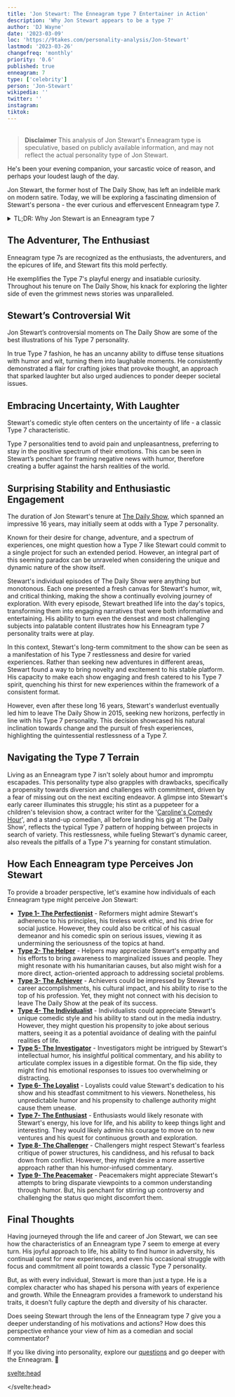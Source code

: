 ```yaml
---
title: 'Jon Stewart: The Enneagram type 7 Entertainer in Action'
description: 'Why Jon Stewart appears to be a type 7'
author: 'DJ Wayne'
date: '2023-03-09'
loc: 'https://9takes.com/personality-analysis/Jon-Stewart'
lastmod: '2023-03-26'
changefreq: 'monthly'
priority: '0.6'
published: true
enneagram: 7
type: ['celebrity']
person: 'Jon-Stewart'
wikipedia: ''
twitter: ''
instagram:
tiktok:
---
```


<!-- // notes:  chapelle, trevor noah, tucker carlson, podcast show age -->

<script>
	import  PopCard  from "$lib/components/atoms/PopCard.svelte";
</script>

<div
	style="display: flex;
    justify-content: center;
    margin: 1rem 0;
	"
>
	<PopCard
		image={`/types/7s/${'Jon-Stewart'}.webp`}
		showIcon={false}
		enneagramType="7"
		displayText="Jon Stewart"
		subtext=""
	/>
</div>

> **Disclaimer** This analysis of Jon Stewart's Enneagram type is speculative, based on publicly available information, and may not reflect the actual personality type of Jon Stewart.

<p class="firstLetter">He's been your evening companion, your sarcastic voice of reason, and perhaps your loudest laugh of the day.</p>

Jon Stewart, the former host of The Daily Show, has left an indelible mark on modern satire. Today, we will be exploring a fascinating dimension of Stewart's persona - the ever curious and effervescent Enneagram type 7.

<details>
<summary class="accordion">TL;DR: Why Jon Stewart is an Enneagram type 7</summary>
<div class="panel">
<ul>
<li><b>The Playful Enthusiast:</b> Jon Stewart, famed for his tenure on The Daily Show, is a shining example of an Enneagram type 7 personality. His contagious enthusiasm, sense of adventure, and ability to infuse humor even in the most solemn news stories align perfectly with a Type 7's zest for life and their ability to see the glass half full.
</li>
<li><b>Embracing the Uncertainty:</b> On a daily basis, Stewart has exhibited the classic Type 7's trait of reframing negativity. His comedy style, which often revolves around the uncertainties of life, acts as a buffer against adversity. His ability to present grave issues with a comedic twist signifies a typical Type 7 approach - embracing life's uncertainties with a jovial spirit.
</li>
<li><b>A Restless Spirit:</b> Despite his many accomplishments, Stewart has had his share of controversial moments and struggles. His decision to leave The Daily Show after 16 successful years may reflect a Type 7's restlessness and constant craving for change. This decision, while shocking to many, is emblematic of a Type 7's core fear - the fear of missing out on what life has to offer.
</li>
<li><b>A Core Motivation:</b> Central to Stewart's actions and career moves is the Type 7's motivation to experience the richness of life, coupled with an aversion to pain and discomfort. His ever-evolving career, his innovative comedic style, and his desire for new experiences all seem to stem from a quintessential Type 7 core motivation - a thirst for fulfilling experiences and a quest to avoid monotony and unpleasantness.
</li>
</ul>
</div>
</details>

## The Adventurer, The Enthusiast

Enneagram type 7s are recognized as the enthusiasts, the adventurers, and the epicures of life, and Stewart fits this mold perfectly.

He exemplifies the Type 7's playful energy and insatiable curiosity. Throughout his tenure on The Daily Show, his knack for exploring the lighter side of even the grimmest news stories was unparalleled.

## Stewart’s Controversial Wit

Jon Stewart’s controversial moments on The Daily Show are some of the best illustrations of his Type 7 personality.

In true Type 7 fashion, he has an uncanny ability to diffuse tense situations with humor and wit, turning them into laughable moments. He consistently demonstrated a flair for crafting jokes that provoke thought, an approach that sparked laughter but also urged audiences to ponder deeper societal issues.

## Embracing Uncertainty, With Laughter

Stewart's comedic style often centers on the uncertainty of life - a classic Type 7 characteristic.

Type 7 personalities tend to avoid pain and unpleasantness, preferring to stay in the positive spectrum of their emotions. This can be seen in Stewart’s penchant for framing negative news with humor, therefore creating a buffer against the harsh realities of the world.

## Surprising Stability and Enthusiastic Engagement

The duration of Jon Stewart's tenure at <a class="external-link" target="_blank" rel="noopener noreferrer" href="https://en.wikipedia.org/wiki/The_Daily_Show" >The Daily Show</a>, which spanned an impressive 16 years, may initially seem at odds with a Type 7 personality.

Known for their desire for change, adventure, and a spectrum of experiences, one might question how a Type 7 like Stewart could commit to a single project for such an extended period. However, an integral part of this seeming paradox can be unraveled when considering the unique and dynamic nature of the show itself.

Stewart's individual episodes of The Daily Show were anything but monotonous. Each one presented a fresh canvas for Stewart's humor, wit, and critical thinking, making the show a continually evolving journey of exploration. With every episode, Stewart breathed life into the day's topics, transforming them into engaging narratives that were both informative and entertaining. His ability to turn even the densest and most challenging subjects into palatable content illustrates how his Enneagram type 7 personality traits were at play.

In this context, Stewart's long-term commitment to the show can be seen as a manifestation of his Type 7 restlessness and desire for varied experiences. Rather than seeking new adventures in different areas, Stewart found a way to bring novelty and excitement to his stable platform. His capacity to make each show engaging and fresh catered to his Type 7 spirit, quenching his thirst for new experiences within the framework of a consistent format.

However, even after these long 16 years, Stewart's wanderlust eventually led him to leave The Daily Show in 2015, seeking new horizons, perfectly in line with his Type 7 personality. This decision showcased his natural inclination towards change and the pursuit of fresh experiences, highlighting the quintessential restlessness of a Type 7.

## Navigating the Type 7 Terrain

Living as an Enneagram type 7 isn't solely about humor and impromptu escapades. This personality type also grapples with drawbacks, specifically a propensity towards diversion and challenges with commitment, driven by a fear of missing out on the next exciting endeavor. A glimpse into Stewart's early career illuminates this struggle; his stint as a puppeteer for a children's television show, a contract writer for the '<a class="external-link" target="_blank" rel="noopener noreferrer" href="https://en.wikipedia.org/wiki/Carolines_on_Broadway" >Caroline's Comedy Hour</a>', and a stand-up comedian, all before landing his gig at 'The Daily Show', reflects the typical Type 7 pattern of hopping between projects in search of variety. This restlessness, while fueling Stewart's dynamic career, also reveals the pitfalls of a Type 7's yearning for constant stimulation.

## How Each Enneagram type Perceives Jon Stewart

To provide a broader perspective, let's examine how individuals of each Enneagram type might perceive Jon Stewart:

- **[Type 1- The Perfectionist](/enneagram-corner/enneagram-type-1)** - Reformers might admire Stewart's adherence to his principles, his tireless work ethic, and his drive for social justice. However, they could also be critical of his casual demeanor and his comedic spin on serious issues, viewing it as undermining the seriousness of the topics at hand.
- **[Type 2- The Helper](/enneagram-corner/enneagram-type-2)** - Helpers may appreciate Stewart's empathy and his efforts to bring awareness to marginalized issues and people. They might resonate with his humanitarian causes, but also might wish for a more direct, action-oriented approach to addressing societal problems.
- **[Type 3- The Achiever](/enneagram-corner/enneagram-type-3)** - Achievers could be impressed by Stewart's career accomplishments, his cultural impact, and his ability to rise to the top of his profession. Yet, they might not connect with his decision to leave The Daily Show at the peak of its success.
- **[Type 4- The Individualist](/enneagram-corner/enneagram-type-4)** - Individualists could appreciate Stewart's unique comedic style and his ability to stand out in the media industry. However, they might question his propensity to joke about serious matters, seeing it as a potential avoidance of dealing with the painful realities of life.
- **[Type 5- The Investigator](/enneagram-corner/enneagram-type-5)** - Investigators might be intrigued by Stewart's intellectual humor, his insightful political commentary, and his ability to articulate complex issues in a digestible format. On the flip side, they might find his emotional responses to issues too overwhelming or distracting.
- **[Type 6- The Loyalist](/enneagram-corner/enneagram-type-6)** - Loyalists could value Stewart's dedication to his show and his steadfast commitment to his viewers. Nonetheless, his unpredictable humor and his propensity to challenge authority might cause them unease.
- **[Type 7- The Enthusiast](/enneagram-corner/enneagram-type-7)** - Enthusiasts would likely resonate with Stewart's energy, his love for life, and his ability to keep things light and interesting. They would likely admire his courage to move on to new ventures and his quest for continuous growth and exploration.
- **[Type 8- The Challenger](/enneagram-corner/enneagram-type-8)** - Challengers might respect Stewart's fearless critique of power structures, his candidness, and his refusal to back down from conflict. However, they might desire a more assertive approach rather than his humor-infused commentary.
- **[Type 9- The Peacemaker](/enneagram-corner/enneagram-type-9)** - Peacemakers might appreciate Stewart's attempts to bring disparate viewpoints to a common understanding through humor. But, his penchant for stirring up controversy and challenging the status quo might discomfort them.

## Final Thoughts

Having journeyed through the life and career of Jon Stewart, we can see how the characteristics of an Enneagram type 7 seem to emerge at every turn. His joyful approach to life, his ability to find humor in adversity, his continual quest for new experiences, and even his occasional struggle with focus and commitment all point towards a classic Type 7 personality.

But, as with every individual, Stewart is more than just a type. He is a complex character who has shaped his persona with years of experience and growth. While the Enneagram provides a framework to understand his traits, it doesn't fully capture the depth and diversity of his character.

Does seeing Stewart through the lens of the Enneagram type 7 give you a deeper understanding of his motivations and actions? How does this perspective enhance your view of him as a comedian and social commentator?

If you like diving into personality, explore our <a href="/questions" >questions</a> and go deeper with the Enneagram. 🚀

<svelte:head>

<script type="application/ld+json">
	{
  "@context": "http://schema.org",
  "@graph": [
    {
      "@type": "Article",
      "articleBody": "The article presents an in-depth analysis of Jon Stewart's personality traits as perceived by the Enneagram type 7, The Enthusiast. It explores into Stewart's public persona, inner world, a related controversy, and how these facets are connected to Type 7's core motivations. Moreover, it offers a listicle on how all nine Enneagram types might perceive Jon Stewart.",
      "creator": {
        "@type": "Person",
        "name": "DJ Wayne",
        "sameAs": ["https://www.instagram.com/djwayne3/", "https://www.youtube.com/@djwayne3", "https://www.linkedin.com/in/davidtwayne/", "https://twitter.com/djwayne3"
        ]
      },
      "author": {
        "@type": "Person",
        "name": "DJ Wayne",
        "sameAs": ["https://www.instagram.com/djwayne3/", "https://www.youtube.com/@djwayne3", "https://www.linkedin.com/in/davidtwayne/", "https://twitter.com/djwayne3"
        ]
      },
      "dateModified": {
        "@type": "Date",
        "@value": "2023-07-16"
      },
      "datePublished": {
        "@type": "Date",
        "@value": "2023-07-16"
      },
      "description": "This article offers a comprehensive understanding of Jon Stewart from the perspective of the Enneagram type 7. It explores his persona, daily life, a mild controversy, and how all these are indicative of his Type 7 traits. Additionally, it provides a listicle of how every Enneagram type perceives Jon Stewart.",
      "headline": "The Enthusiast's View: A Deep Dive into Jon Stewart's Enneagram type 7 Personality",
      "image": {
        "@type": "ImageObject",
        "height": 900,
        "url": "https://9takes.com/types/7s/Jon-Stewart.webp",
        "width": 900
      },
      "mainEntityOfPage": {
        "@id": "https://9takes.com/personality-analysis/Jon-Stewart",
        "@type": "WebPage"
      },
      "mentions": {
        "@type": "Person",
        "name": "Jon Stewart",
        "sameAs": ["https://en.wikipedia.org/wiki/Jon_Stewart", "https://twitter.com/JonStewart", "https://www.instagram.com/jonstewart/", "https://www.tiktok.com/discover/Jon-Stewart", "https://www.tiktok.com/@jonstewart"]
      },
      "publisher": {
        "@type": "Organization",
        "sameAs": ["https://www.instagram.com/9takesdotcom/", "https://twitter.com/9takesdotcom"],
        "logo": {
          "@type": "ImageObject",
          "url": "https://9takes.com/brand/darkRubix.png"
        },
        "name": "9takes"
      }
    },
    {
      "@type": "FAQPage",
      "mainEntity": [
        {
          "@type": "Question",
          "acceptedAnswer": {
            "@type": "Answer",
            "text": "Jon Stewart is considered an Enneagram type 7 due to his positive, curious, and adventurous personality traits. He embodies the Enneagram type 7's core motivation to experience life to its fullest, avoid pain, and maintain a sense of personal freedom."
          },
          "name": "Why is Jon Stewart considered an Enneagram type 7?"
        },
        {
          "@type": "Question",
          "acceptedAnswer": {
            "@type": "Answer",
            "text": "Jon Stewart's work in comedy and television, his pursuit of varied interests, and his unique approach to handling controversies serve as examples of his Type 7 characteristics. His ability to infuse humor into serious subjects also reflects the strengths and growth potential of Type 7 individuals."
          },
          "name": "What are some examples of Jon Stewart's Type 7 characteristics?"
        },
        {
          "@type": "Question",
          "acceptedAnswer": {
            "@type": "Answer",
            "text": "Jon Stewart is known for his witty, intelligent, and charismatic personality. He has a natural ability to make complex issues accessible and humorous. Yet, this perception is based on his public persona and media portrayals. To know his exact personality, one would have to know him personally."
          },
          "name": "What is Jon Stewart's personality?"
        },
        {
          "@type": "Question",
          "acceptedAnswer": {
            "@type": "Answer",
            "text": "Jon Stewart is often associated with the Enneagram type 7, known as The Enthusiast. This type is characterized by a thirst for adventure, the desire for personal freedom, and an attempt to avoid pain. It should be noted that this is based on public data and not confirmed directly by Jon Stewart."
          },
          "name": "What is Jon Stewart's Enneagram type?"
        }
      ]
    }
  ]
}
</script>

</svelte:head>

<style lang="scss"></style>
